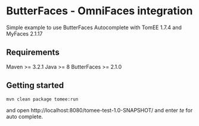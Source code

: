 # ButterFaces - OmniFaces integration

Simple example to use ButterFaces Autocomplete with TomEE 1.7.4 and MyFaces 2.1.17

## Requirements
Maven >= 3.2.1
Java >= 8
ButterFaces >= 2.1.0

## Getting started

```
mvn clean package tomee:run
```

and open http://localhost:8080/tomee-test-1.0-SNAPSHOT/ and enter *te* for auto complete. 